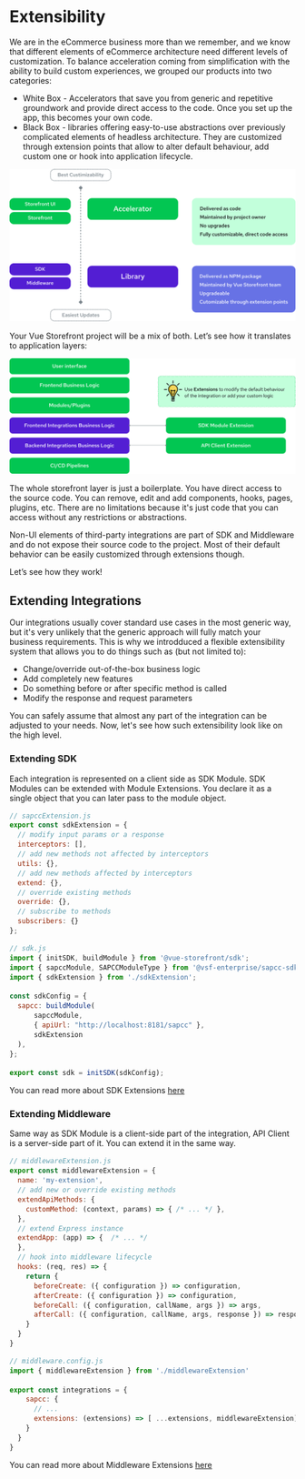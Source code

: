 # Extensibility


We are in the eCommerce business more than we remember, and we know that different elements of eCommerce architecture need different levels of customization. To balance acceleration coming from simplification with the ability to build custom experiences, we grouped our products into two categories:

- <span class="text-primary-500 font-bold">White Box</span> - Accelerators that save you from generic and repetitive groundwork and provide direct access to the code. Once you set up the app, this becomes your own code.
- <span class="text-secondary-500 font-bold">Black Box</span> - libraries offering easy-to-use abstractions over previously complicated elements of headless architecture. They are customized through extension points that allow to alter default behaviour, add custom one or hook into application lifecycle.

<img alt="Extensibility in Vue Storefront" src="./img/extensibility/types.svg" class="mx-auto" />

Your Vue Storefront project will be a mix of both. Let’s see how it translates to application layers:

<img alt="Extensibility in Vue Storefront stack" src="./img/extensibility/stack.svg" class="mx-auto" />

The whole storefront layer is just a boilerplate. You have direct access to the source code. You can remove, edit and add components, hooks, pages, plugins, etc. There are no limitations because it's just code that you can access without any restrictions or abstractions.

Non-UI elements of third-party integrations are part of SDK and Middleware and do not expose their source code to the project. Most of their default behavior can be easily customized through extensions though.  

Let’s see how they work!

## Extending Integrations

Our integrations usually cover standard use cases in the most generic way, but it's very unlikely that the generic approach will fully match your business requirements. This is why we introdduced a flexible extensibility system that allows you to do things such as (but not limited to):
 
- Change/override out-of-the-box business logic
- Add completely new features
- Do something before or after specific method is called
- Modify the response and request parameters

You can safely assume that almost any part of the integration can be adjusted to your needs. Now, let's see how such extensibility look like on the high level.

### Extending SDK

Each integration is represented on a client side as SDK Module. SDK Modules can be extended with Module Extensions. You declare it as a single object that you can later pass to the module object.

```jsx
// sapccExtension.js
export const sdkExtension = {
  // modify input params or a response
  interceptors: [],
  // add new methods not affected by interceptors
  utils: {},
  // add new methods affected by interceptors
  extend: {},
  // override existing methods
  override: {},
  // subscribe to methods
  subscribers: {}
};
```

```js
// sdk.js
import { initSDK, buildModule } from '@vue-storefront/sdk';
import { sapccModule, SAPCCModuleType } from '@vsf-enterprise/sapcc-sdk';
import { sdkExtension } from './sdkExtension';

const sdkConfig = {
  sapcc: buildModule(
      sapccModule, 
      { apiUrl: "http://localhost:8181/sapcc" }, 
      sdkExtension 
  ),
};

export const sdk = initSDK(sdkConfig);
```

You can read more about SDK Extensions [here](todolink)

### Extending Middleware

Same way as SDK Module is a client-side part of the integration, API Client is a server-side part of it. You can extend it in the same way.

```js
// middlewareExtension.js
export const middlewareExtension = {
  name: 'my-extension',
  // add new or override existing methods
  extendApiMethods: {
    customMethod: (context, params) => { /* ... */ },
  },
  // extend Express instance
  extendApp: (app) => {  /* ... */
  },
  // hook into middleware lifecycle
  hooks: (req, res) => {
    return {
      beforeCreate: ({ configuration }) => configuration,
      afterCreate: ({ configuration }) => configuration,
      beforeCall: ({ configuration, callName, args }) => args,
      afterCall: ({ configuration, callName, args, response }) => response
    }
  }
}
```

```js
// middleware.config.js
import { middlewareExtension } from './middlewareExtension'

export const integrations = {
    sapcc: {
      // ...
      extensions: (extensions) => [ ...extensions, middlewareExtension]
    }
  }
}
```

You can read more about Middleware Extensions [here](todolink)
